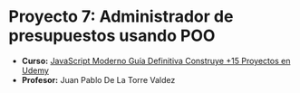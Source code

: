 # Proyecto 7: Administrador de presupuestos usando POO
- **Curso:** [JavaScript Moderno Guía Definitiva Construye +15 Proyectos en Udemy](https://www.udemy.com/course/javascript-moderno-guia-definitiva-construye-10-proyectos/)
- **Profesor:** Juan Pablo De La Torre Valdez
